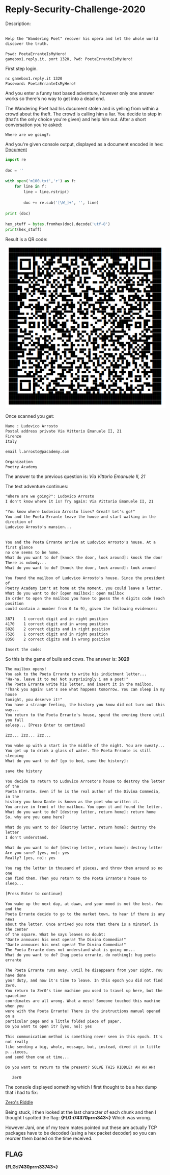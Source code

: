 # Reply-Security-Challenge-2020

Description:

```The space-time coordinates bring R-boy to Florence in 1320 AD. Zer0 has just stolen the unpublished version of the "Divine Comedy" from its real author, the "Wandering Poet", giving it to his evil brother, Dante.

Help the "Wandering Poet" recover his opera and let the whole world discover the truth.

Pswd: PoetaErranteIsMyHero!
gamebox1.reply.it, port 1320, Pwd: PoetaErranteIsMyHero!
```
First step login.

```console
nc gamebox1.reply.it 1320
Password: PoetaErranteIsMyHero!
```
And you enter a funny text based adventure, however only one answer works so there's no way to get into a dead end.

The Wandering Poet had his document stolen and is yelling from within a crowd about the theft. The crowd is calling him a liar. You decide to step in (that's the only choice you're given) and help him out. After a short conversation you're asked:

```
Where are we going?:
```

And you're given console output, displayed as a document encoded in hex:
[Document](https://github.com/SpiritusSancti5/Reply-Security-Challenge-2020/blob/main/Document)

```python
import re 
 
doc = ''

with open('m100.txt','r') as f:
    for line in f:
        line = line.rstrip()
        
        doc += re.sub('[\W_]+', '', line)

print (doc) 

hex_stuff = bytes.fromhex(doc).decode('utf-8')
print(hex_stuff)
```

Result is a QR code:

![](Untitled.png)

Once scanned you get:
```
Name : Ludovico Arrosto
Postal address private Via Vittorio Emanuele II, 21
Firenze 
Italy

email l.arrosto@pacademy.com

Organization 
Poetry Academy
```

The answer to the previous question is:
*Via Vittorio Emanuele II, 21*

The text adventure continues:

```
"Where are we going?": Ludovico Arrosto
I don't know where it is! Try again: Via Vittorio Emanuele II, 21

"You know where Ludovico Arrosto lives? Great! Let's go!"
You and the Poeta Errante leave the house and start walking in the direction of
Ludovico Arrosto's mansion...


You and the Poeta Errante arrive at Ludovico Arrosto's house. At a first glance
no one seems to be home.
What do you want to do? [knock the door, look around]: knock the door
There is nobody...
What do you want to do? [knock the door, look around]: look around

You found the mailbox of Ludovico Arrosto's house. Since the president of
Poetry Academy isn't at home at the moment, you could leave a letter.
What do you want to do? [open mailbox]: open mailbox
In order to open the mailbox you have to guess the 4 digits code (each position
could contain a number from 0 to 9), given the following evidences:

3871    1 correct digit and in right position
4170    1 correct digit and in wrong position
5028    2 correct digits and in right position
7526    1 correct digit and in right position
8350    2 correct digits and in wrong position

Insert the code:
```
So this is the game of bulls and cows. The answer is:
**3029**

```
The mailbox opens!
You ask to the Poeta Errante to write his indictment letter...
"Ha-ha, leave it to me! Not surprisingly i am a poet!"
The Poeta Errante write his letter, and insert it in the mailbox.
"Thank you again! Let's see what happens tomorrow. You can sleep in my house
tonight, you deserve it!"
You have a strange feeling, the history you know did not turn out this way...
You return to the Poeta Errante's house, spend the evening there until you fall
asleep... [Press Enter to continue]

Zzz... Zzz... Zzz... 

You wake up with a start in the middle of the night. You are sweaty...
You get up to drink a glass of water. The Poeta Errante is still sleeping
What do you want to do? [go to bed, save the history]:

save the history

You decide to return to Ludovico Arrosto's house to destroy the letter of the
Poeta Errante. Even if he is the real author of the Divina Commedia, in the
history you know Dante is known as the poet who written it.
You arrive in front of the mailbox. You open it and found the letter.
What do you want to do? [destroy letter, return home]: return home
So, why are you came here?

What do you want to do? [destroy letter, return home]: destroy the letter
I don't understand.

What do you want to do? [destroy letter, return home]: destroy letter    
Are you sure? [yes, no]: yes
Really? [yes, no]: yes

You rag the letter in thousand of pieces, and throw them around so no one
can find them. Then you return to the Poeta Errante's house to sleep...

[Press Enter to continue]

You wake up the next day, at dawn, and your mood is not the best. You and the
Poeta Errante decide to go to the market town, to hear if there is any news
about the letter. Once arrived you note that there is a minsterl in the center
of the square. What he says leaves no doubt:
"Dante annouces his next opera! The Divina Commedia!"
"Dante annouces his next opera! The Divina Commedia!"
The Poeta Errante does not understand what is going on...
What do you want to do? [hug poeta errante, do nothing]: hug poeta errante

The Poeta Errante runs away, until he disappears from your sight. You have done
your duty, and now it's time to leave. In this epoch you did not find Zer0.
You return to Zer0's time machine you used to travel up here, but the spacetime
coordinates are all wrong. What a mess! Someone touched this machine when you
were with the Poeta Errante! There is the instructions manual opened on a
particular page and a little folded piece of paper.
Do you want to open it? [yes, no]: yes

This communication method is something never seen in this epoch. It's not really
like sending a big, whole, message, but, instead, dived it in little p...ieces,
and send them one at time...

Do you want to return to the present? SOLVE THIS RIDDLE! AH AH AH!

   Zer0
```

The console displayed something which I first thought to be a hex dump that i had to fix:

[Zero's Riddle](https://github.com/SpiritusSancti5/Reply-Security-Challenge-2020/blob/main/Zer0's%20riddle)

Being stuck, i then looked at the last character of each chunk and then I thought I spotted the flag:
**{FLG:i74370prrn343<}**
Which was wrong.

However Jani, one of my team mates pointed out these are actually TCP packages have to be decoded (using a hex packet decoder) so you can reorder them based on the time received.

## FLAG

**{FLG:i7430prrn33743<}**



